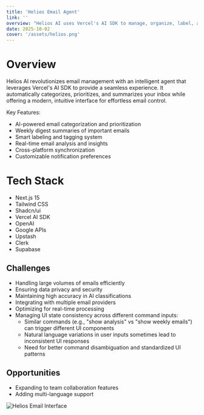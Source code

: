 ```yaml
---
title: 'Helios Email Agent'
link: ''
overview: "Helios AI uses Vercel's AI SDK to manage, organize, label, and give you weekly summaries of your emails"
date: 2025-10-02
cover: '/assets/helios.png'
---
```


# Overview

Helios AI revolutionizes email management with an intelligent agent that leverages Vercel's AI SDK to provide a seamless experience. It automatically categorizes, prioritizes, and summarizes your inbox while offering a modern, intuitive interface for effortless email control.

Key Features:
- AI-powered email categorization and prioritization
- Weekly digest summaries of important emails
- Smart labeling and tagging system
- Real-time email analysis and insights
- Cross-platform synchronization
- Customizable notification preferences

# Tech Stack

- Next.js 15
- Tailwind CSS
- Shadcn/ui
- Vercel AI SDK
- OpenAI
- Google APIs
- Upstash
- Clerk
- Supabase

## Challenges

- Handling large volumes of emails efficiently
- Ensuring data privacy and security
- Maintaining high accuracy in AI classifications
- Integrating with multiple email providers
- Optimizing for real-time processing
- Managing UI state consistency across different command inputs:
  - Similar commands (e.g., "show analysis" vs "show weekly emails") can trigger different UI components
  - Natural language variations in user inputs sometimes lead to inconsistent UI responses
  - Need for better command disambiguation and standardized UI patterns

## Opportunities

- Expanding to team collaboration features
- Adding multi-language support

![Helios Email Interface](/assets/x-post.png)

